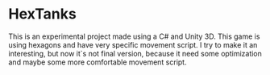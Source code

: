 # HexTanks
This is an experimental project made using a C# and Unity 3D. This game is using hexagons and have very specific movement script. I try to make it an interesting, but now it`s not final version, because it need some optimization and maybe some more comfortable movement script. 

